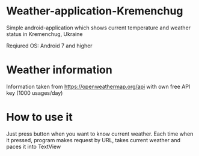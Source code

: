 # Weather-application-Kremenchug
Simple android-application which shows current temperature and weather status in Kremenchug, Ukraine

Reqiured OS: Android 7 and higher

# Weather information
Information taken from https://openweathermap.org/api with own free API key (1000 usages/day)

# How to use it
Just press button when you want to know current weather. Each time when it pressed, program makes request by URL, takes current weather and paces it into TextView
